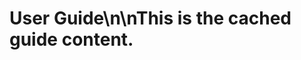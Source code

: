 <!-- CACHE-METADATA
source_url: https://example.com/guide.md
cached_at: 2025-08-21T19:07:53.025180Z
-->

# User Guide\n\nThis is the cached guide content.

